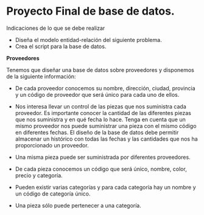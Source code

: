 # Proyecto Final de base de datos.

Indicaciones de lo que se debe realizar

* Diseña el modelo entidad-relación del siguiente problema.
* Crea el script para la base de datos.

**Proveedores**

Tenemos que diseñar una base de datos sobre proveedores y disponemos de
la siguiente información:

* De cada proveedor conocemos su nombre, dirección, ciudad, provincia y
un código de proveedor que será único para cada uno de ellos.

* Nos interesa llevar un control de las piezas que nos suministra cada
proveedor. Es importante conocer la cantidad de las diferentes piezas
que nos suministra y en qué fecha lo hace. Tenga en cuenta que un
mismo proveedor nos puede suministrar una pieza con el mismo código
en diferentes fechas. El diseño de la base de datos debe permitir
almacenar un histórico con todas las fechas y las cantidades que nos ha
proporcionado un proveedor.
* Una misma pieza puede ser suministrada por diferentes proveedores.
* De cada pieza conocemos un código que será único, nombre, color,
precio y categoría.
* Pueden existir varias categorías y para cada categoría hay un nombre y
un código de categoría único.
* Una pieza sólo puede pertenecer a una categoría.


